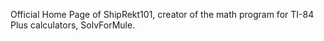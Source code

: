 Official Home Page of ShipRekt101, creator of the math program for TI-84 Plus calculators, SolvForMule. 

